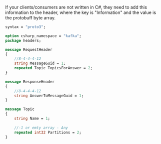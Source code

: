 If your clients/consumers are not written in C#, they need to add this information to the header, where the key is "Information" and the value is the protobuff byte array.

```proto
syntax = "proto3";

option csharp_namespace = "kafka";
package headers;

message RequestHeader
{
	//8-4-4-4-12
    string MessageGuid = 1;
	repeated Topic TopicsForAnswer = 2;
}

message ResponseHeader
{
	//8-4-4-4-12
    string AnswerToMessageGuid = 1;
}

message Topic
{
    string Name = 1;
	
	//-1 or emty array - Any
	repeated int32 Partitions = 2;
}

```
